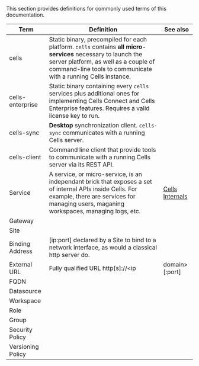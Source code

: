 This section provides definitions for commonly used terms of this documentation.


| Term  | Definition  | See also  |
|---|---|---|
|cells| Static binary, precompiled for each platform. `cells` contains **all micro-services** necessary to launch the server platform, as well as a couple of command-line tools to communicate with a running Cells instance. | |
|cells-enterprise| Static binary containing every `cells` services plus additional ones for implementing Cells Connect and Cells Enterprise features. Requires a valid license key to run. | |
|cells-sync| **Desktop** synchronization client. `cells-sync` communicates with a running Cells server. | |
|cells-client| Command line client that provide tools to communicate with a running Cells server via its REST API. | |
|Service | A service, or micro-service, is an independant brick that exposes a set of internal APIs inside Cells. For example, there are services for managing users, maganing workspaces, managing logs, etc.   | [Cells Internals](./pydio-cells-internals)  |
|Gateway |   |   |
|Site | | |
|Binding Address  | [ip:port] declared by a Site to bind to a network interface, as would a classical http server do.|   |
|External URL | Fully qualified URL http[s]://<ip|domain>[:port] |   |
|FQDN|||
|Datasource |   |   |
|Workspace |   |   |
|Role |   |   |
|Group |   |   |
|Security Policy |   |   |
|Versioning Policy |   |   |
